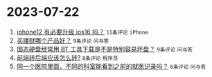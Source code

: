 # 2023-07-22

1. [iphone12 有必要升级 ios16 吗？](https://www.v2ex.com/t/958744) `11条评论` `iPhone`
1. [买理财哪个产品好？](https://www.v2ex.com/t/958740) `9条评论` `问与答`
1. [固态硬盘经常用 BT 工具下载是不是特别容易坏盘？](https://www.v2ex.com/t/958739) `9条评论` `问与答`
1. [前端转后端应该怎么转?](https://www.v2ex.com/t/958745) `8条评论` `程序员`
1. [同一个医院里面，不同的科室能看到之前的就医记录吗？](https://www.v2ex.com/t/958752) `6条评论` `问与答`
